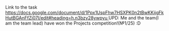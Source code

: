 Link to the task
[https://docs.google.com/document/d/1Ppx1UspFhw7HSXPK0n2tBwKKijgFkHutBGAnFfZi07I/edit#heading=h.n3bzy28ywpyu
](https://docs.google.com/document/d/1HwbncMAlFFjpFtswFMhn7R70JSZbsPCwwQzwiu1hCJ8/edit?usp=sharing)UPD: Me and the team(I am the team lead) have won the Projects competition!(№1/25) :D 
